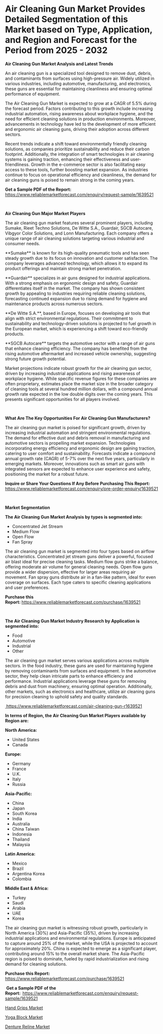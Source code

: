 <p><h1>Air Cleaning Gun Market Provides Detailed Segmentation of this Market based on Type, Application, and Region and Forecast for the Period from 2025 - 2032</h1></p><p><strong>Air Cleaning Gun Market Analysis and Latest Trends</strong></p>
<p><p>An air cleaning gun is a specialized tool designed to remove dust, debris, and contaminants from surfaces using high-pressure air. Widely utilized in various industries, including automotive, manufacturing, and electronics, these guns are essential for maintaining cleanliness and ensuring optimal performance of equipment.</p><p>The Air Cleaning Gun Market is expected to grow at a CAGR of 5.5% during the forecast period. Factors contributing to this growth include increasing industrial automation, rising awareness about workplace hygiene, and the need for efficient cleaning solutions in production environments. Moreover, advancements in technology have led to the development of more efficient and ergonomic air cleaning guns, driving their adoption across different sectors.</p><p>Recent trends indicate a shift toward environmentally friendly cleaning solutions, as companies prioritize sustainability and reduce their carbon footprint. Additionally, the integration of smart technologies in air cleaning systems is gaining traction, enhancing their effectiveness and user-friendliness. Growth in the e-commerce sector is also facilitating easy access to these tools, further boosting market expansion. As industries continue to focus on operational efficiency and cleanliness, the demand for air cleaning guns is poised to remain strong in the coming years.</p></p>
<p><strong>Get a Sample PDF of the Report:&nbsp;</strong> <a href="https://www.reliablemarketforecast.com/enquiry/request-sample/1639521?utm_campaign=1144&utm_medium=2&utm_source=Github&utm_content=ia&utm_term=08022025&utm_id=air-cleaning-gun">https://www.reliablemarketforecast.com/enquiry/request-sample/1639521</a></p>
<p>&nbsp;</p>
<p><strong>Air Cleaning Gun Major Market Players</strong></p>
<p><p>The air cleaning gun market features several prominent players, including Sumake, Rieet Techno Solutions, De Witte S.A., Guardair, SGCB Autocare, Vibgyor Color Solutions, and Lonn Manufacturing. Each company offers a unique range of air cleaning solutions targeting various industrial and consumer needs.</p><p>**Sumake** is known for its high-quality pneumatic tools and has seen steady growth due to its focus on innovation and customer satisfaction. The company leverages advanced technology, which allows it to expand its product offerings and maintain strong market penetration.</p><p>**Guardair** specializes in air guns designed for industrial applications. With a strong emphasis on ergonomic design and safety, Guardair differentiates itself in the market. The company has shown consistent growth by appealing to industries requiring reliable cleaning solutions, forecasting continued expansion due to rising demand for hygiene and maintenance products across numerous sectors.</p><p>**De Witte S.A.**, based in Europe, focuses on developing air tools that align with strict environmental regulations. Their commitment to sustainability and technology-driven solutions is projected to fuel growth in the European market, which is experiencing a shift toward eco-friendly products.</p><p>**SGCB Autocare** targets the automotive sector with a range of air guns that enhance cleaning efficiency. The company has benefited from the rising automotive aftermarket and increased vehicle ownership, suggesting strong future growth potential.</p><p>Market projections indicate robust growth for the air cleaning gun sector, driven by increasing industrial applications and rising awareness of workplace hygiene. While specific revenue figures for these companies are often proprietary, estimates place the market size in the broader category of cleaning tools at several hundred million dollars, with a compound annual growth rate expected in the low double digits over the coming years. This presents significant opportunities for all players involved.</p></p>
<p>&nbsp;</p>
<p><strong>What Are The Key Opportunities For Air Cleaning Gun Manufacturers?</strong></p>
<p><p>The air cleaning gun market is poised for significant growth, driven by increasing industrial automation and stringent environmental regulations. The demand for effective dust and debris removal in manufacturing and automotive sectors is propelling market expansion. Technologies incorporating energy efficiency and ergonomic design are gaining traction, catering to user comfort and sustainability. Forecasts indicate a compound annual growth rate (CAGR) of 5-7% over the next five years, particularly in emerging markets. Moreover, innovations such as smart air guns with integrated sensors are expected to enhance user experience and safety, positioning the market for a robust future.</p></p>
<p><strong>Inquire or Share Your Questions If Any Before Purchasing This Report:</strong> <a href="https://www.reliablemarketforecast.com/enquiry/pre-order-enquiry/1639521?utm_campaign=1144&utm_medium=2&utm_source=Github&utm_content=ia&utm_term=08022025&utm_id=air-cleaning-gun">https://www.reliablemarketforecast.com/enquiry/pre-order-enquiry/1639521</a></p>
<p>&nbsp;</p>
<p><strong>Market Segmentation</strong></p>
<p><strong>The Air Cleaning Gun Market Analysis by types is segmented into:</strong></p>
<p><ul><li>Concentrated Jet Stream</li><li>Medium Flow</li><li>Open Flow</li><li>Fan Spray</li></ul></p>
<p><p>The air cleaning gun market is segmented into four types based on airflow characteristics. Concentrated jet stream guns deliver a powerful, focused air blast ideal for precise cleaning tasks. Medium flow guns strike a balance, offering moderate air volume for general cleaning needs. Open flow guns provide a wider dispersion, effective for larger areas requiring air movement. Fan spray guns distribute air in a fan-like pattern, ideal for even coverage on surfaces. Each type caters to specific cleaning applications and user preferences.</p></p>
<p><strong>Purchase this Report:&nbsp;</strong><a href="https://www.reliablemarketforecast.com/purchase/1639521?utm_campaign=1144&utm_medium=2&utm_source=Github&utm_content=ia&utm_term=08022025&utm_id=air-cleaning-gun">https://www.reliablemarketforecast.com/purchase/1639521</a></p>
<p>&nbsp;</p>
<p><strong>The Air Cleaning Gun Market Industry Research by Application is segmented into:</strong></p>
<p><ul><li>Food</li><li>Automotive</li><li>Industrial</li><li>Other</li></ul></p>
<p><p>The air cleaning gun market serves various applications across multiple sectors. In the food industry, these guns are used for maintaining hygiene by removing contaminants from surfaces and equipment. In the automotive sector, they help clean intricate parts to enhance efficiency and performance. Industrial applications leverage these guns for removing debris and dust from machinery, ensuring optimal operation. Additionally, other markets, such as electronics and healthcare, utilize air cleaning guns for precision cleaning to uphold safety and quality standards.</p></p>
<p><a href="https://www.reliablemarketforecast.com/air-cleaning-gun-r1639521?utm_campaign=1144&utm_medium=2&utm_source=Github&utm_content=ia&utm_term=08022025&utm_id=air-cleaning-gun">&nbsp;https://www.reliablemarketforecast.com/air-cleaning-gun-r1639521</a></p>
<p><strong>In terms of Region, the Air Cleaning Gun Market Players available by Region are:</strong></p>
<p>
    <p> <strong> North America: </strong>
        <ul>
            <li>United States</li>
            <li>Canada</li>
        </ul>
        </p> 
    <p> <strong> Europe: </strong>
        <ul>
            <li>Germany</li>
            <li>France</li>
            <li>U.K.</li>
            <li>Italy</li>
            <li>Russia</li>
        </ul>
        </p> 
    <p> <strong> Asia-Pacific: </strong>
        <ul>
            <li>China</li>
            <li>Japan</li>
            <li>South Korea</li>
            <li>India</li>
            <li>Australia</li>
            <li>China Taiwan</li>
            <li>Indonesia</li>
            <li>Thailand</li>
            <li>Malaysia</li>
        </ul>
        </p> 
    <p> <strong> Latin America: </strong>
        <ul>
            <li>Mexico</li>
            <li>Brazil</li>
            <li>Argentina Korea</li>
            <li>Colombia</li>
        </ul>
        </p> 
    <p> <strong> Middle East & Africa: </strong>
        <ul>
            <li>Turkey</li>
            <li>Saudi</li>
            <li>Arabia</li>
            <li>UAE</li>
            <li>Korea</li>
        </ul>
    </p>
    </p>
<p><p>The air cleaning gun market is witnessing robust growth, particularly in North America (30%) and Asia-Pacific (35%), driven by increasing industrial applications and environmental regulations. Europe is anticipated to capture around 25% of the market, while the USA is projected to account for approximately 20%. China is expected to emerge as a significant player, contributing around 15% to the overall market share. The Asia-Pacific region is poised to dominate, fueled by rapid industrialization and rising demand for cleaning solutions.</p></p>
<p><strong>Purchase this Report: </strong><a href="https://www.reliablemarketforecast.com/purchase/1639521?utm_campaign=1144&utm_medium=2&utm_source=Github&utm_content=ia&utm_term=08022025&utm_id=air-cleaning-gun">https://www.reliablemarketforecast.com/purchase/1639521</a></p>
<p>&nbsp;<strong>Get a Sample PDF of the Report:&nbsp;&nbsp;</strong><a href="https://www.reliablemarketforecast.com/enquiry/request-sample/1639521?utm_campaign=1144&utm_medium=2&utm_source=Github&utm_content=ia&utm_term=08022025&utm_id=air-cleaning-gun">https://www.reliablemarketforecast.com/enquiry/request-sample/1639521</a></p>
<p><strong></strong></p>
<p><p><a href="https://github.com/zsibaqalia/Market-Research-Report-List-1/blob/main/hand-grips-market.md?utm_campaign=1144&utm_medium=2&utm_source=Github&utm_content=ia&utm_term=08022025&utm_id=air-cleaning-gun">Hand Grips Market</a></p><p><a href="https://github.com/gemburaunio/Market-Research-Report-List-1/blob/main/yoga-block-market.md?utm_campaign=1144&utm_medium=2&utm_source=Github&utm_content=ia&utm_term=08022025&utm_id=air-cleaning-gun">Yoga Block Market</a></p><p><a href="https://github.com/mabutironaldo/Market-Research-Report-List-7/blob/main/denture-reline-market.md?utm_campaign=1144&utm_medium=2&utm_source=Github&utm_content=ia&utm_term=08022025&utm_id=air-cleaning-gun">Denture Reline Market</a></p></p>